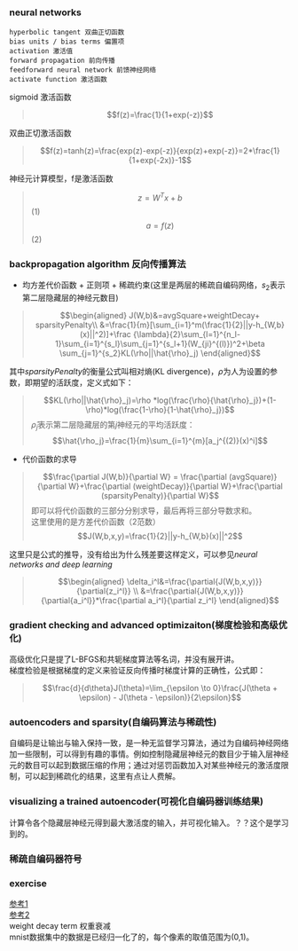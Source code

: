 ### neural networks
```
hyperbolic tangent 双曲正切函数  
bias units / bias terms 偏置项  
activation 激活值  
forward propagation 前向传播  
feedforward neural network 前馈神经网络  
activate function 激活函数  
```
sigmoid 激活函数
> $$f(z)=\frac{1}{1+exp(-z)}$$
<!-- ![sigmoid function](../image/ufldl/Sigmoid_Function.png)   -->
双曲正切激活函数
> $$f(z)=tanh(z)=\frac{exp(z)-exp(-z)}{exp(z)+exp(-z)}=2*\frac{1}{1+exp(-2x)}-1$$
<!-- ![tanh function](../image/ufldl/Tanh_Function.png) -->

神经元计算模型，f是激活函数
> $$z=W^{T}x+b$$(1)
> $$a=f(z)$$(2) 

### backpropagation algorithm 反向传播算法
- 均方差代价函数 + 正则项 + 稀疏约束(这里是两层的稀疏自编码网络，$s_2$表示第二层隐藏层的神经元数目)
> $$\begin{aligned}
J(W,b)&=avgSquare+weightDecay+ sparsityPenalty\\
&=\frac{1}{m}[\sum_{i=1}^m(\frac{1}{2}||y-h_{W,b}(x)||^2)]+\frac {\lambda}{2}\sum_{l=1}^{n_l-1}\sum_{i=1}^{s_l}\sum_{j=1}^{s_l+1}(W_{ji}^{(l)})^2+\beta \sum_{j=1}^{s_2}KL(\rho||\hat{\rho}_j)
\end{aligned}$$

其中$sparsityPenalty$的衡量公式叫相对熵(KL divergence)，$\rho$为人为设置的参数，即期望的活跃度，定义式如下：
> $$KL(\rho||\hat{\rho}_j)=\rho *log(\frac{\rho}{\hat{\rho}_j})+(1-\rho)*log(\frac{1-\rho}{1-\hat{\rho}_j})$$
$\hat{\rho}_j$表示第二层隐藏层的第$j$神经元的平均活跃度：
> $$\hat{\rho_j}=\frac{1}{m}\sum_{i=1}^{m}[a_j^{(2)}(x)^i]$$  
- 代价函数的求导
> $$\frac{\partial J(W,b)}{\partial W} = \frac{\partial (avgSquare)}{\partial W}+\frac{\partial (weightDecay)}{\partial W}+\frac{\partial (sparsityPenalty)}{\partial W}$$
即可以将代价函数的三部分分别求导，最后再将三部分导数求和。  
这里使用的是方差代价函数（2范数）
> $$J(W,b,x,y)=\frac{1}{2}||y-h_{W,b}(x)||^2$$

这里只是公式的推导，没有给出为什么残差要这样定义，可以参见*neural networks and deep learning*
> $$\begin{aligned}
\delta_i^l&=\frac{\partial{J(W,b,x,y)}}{\partial{z_i^l}} \\
&=\frac{\partial{J(W,b,x,y)}}{\partial{a_i^l}}*\frac{\partial a_i^l}{\partial z_i^l}
\end{aligned}$$

### gradient checking and advanced optimizaiton(梯度检验和高级优化)
高级优化只是提了L-BFGS和共轭梯度算法等名词，并没有展开讲。  
梯度检验是根据梯度的定义来验证反向传播时梯度计算的正确性，公式即：  
> $$\frac{d}{d\theta}J(\theta)=\lim_{\epsilon \to 0}\frac{J(\theta + \epsilon) - J(\theta - \epsilon)}{2\epsilon}$$
### autoencoders and sparsity(自编码算法与稀疏性)
自编码是让输出与输入保持一致，是一种无监督学习算法，通过为自编码神经网络加一些限制，可以得到有趣的事情。例如控制隐藏层神经元的数目少于输入层神经元的数目可以起到数据压缩的作用；通过对惩罚函数加入对某些神经元的激活度限制，可以起到稀疏化的结果，这里有点让人费解。
### visualizing a trained autoencoder(可视化自编码器训练结果)
计算令各个隐藏层神经元得到最大激活度的输入，并可视化输入。？？这个是学习到的。
### 稀疏自编码器符号
### exercise 
[参考1](http://blog.csdn.net/dinosoft/article/details/50103503)  
[参考2](http://www.cnblogs.com/hrlnw/archive/2013/06/08/3127162.html)  
weight decay term 权重衰减    
mnist数据集中的数据是已经归一化了的，每个像素的取值范围为(0,1)。



